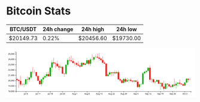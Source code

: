 # Bitcoin Stats

BTC/USDT|24h change|24h high|24h low|
|---|---|---|---|
|$20149.73|0.22%|$20456.60|$19730.00|

<img src="./chart.svg">
